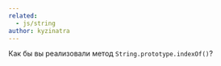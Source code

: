 ```yaml
---
related:
  - js/string
author: kyzinatra
---
```


Как бы вы реализовали метод `String.prototype.indexOf()`?
